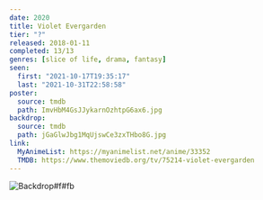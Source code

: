 ```yaml
---
date: 2020
title: Violet Evergarden
tier: "?"
released: 2018-01-11
completed: 13/13
genres: [slice of life, drama, fantasy]
seen:
  first: "2021-10-17T19:35:17"
  last: "2021-10-31T22:58:58"
poster:
  source: tmdb
  path: ImvHbM4GsJJykarnOzhtpG6ax6.jpg
backdrop:
  source: tmdb
  path: jGaGlwJbg1MqUjswCe3zxTHbo8G.jpg
link:
  MyAnimeList: https://myanimelist.net/anime/33352
  TMDB: https://www.themoviedb.org/tv/75214-violet-evergarden
---
```


![Backdrop#f#fb](https://www.themoviedb.org/t/p/original/u0miEClzWcPhCNiqwHnjPFfgRhy.jpg "Source: TMDB")
